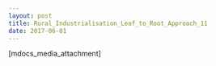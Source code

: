 ```yaml
---
layout: post
title: Rural_Industrialisation_Leaf_to_Root_Approach_11
date: 2017-06-01
---
```


[mdocs_media_attachment]